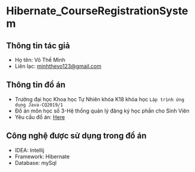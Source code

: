 # Hibernate_CourseRegistrationSystem
## Thông tin tác giả
- Họ tên: Võ Thế Minh
- Liên lạc: minhthevo123@gmail.com

## Thông tin đồ án
- Trường đại học Khoa học Tự Nhiên khóa K18 khóa học `Lập trình ứng dụng Java-CQ2019/1`
- Đồ án môn học số 3-Hệ thống quản lý đăng ký học phần cho Sinh Viên
- Yêu cầu đồ án: [Here](https://drive.google.com/file/d/1yFsjstaQqR16FSlkQ2SjpWVgn7JQ0gyw/view)

## Công nghệ được sử dụng trong đồ án
- IDEA: Intellij
- Framework: Hibernate
- Database: mySql
